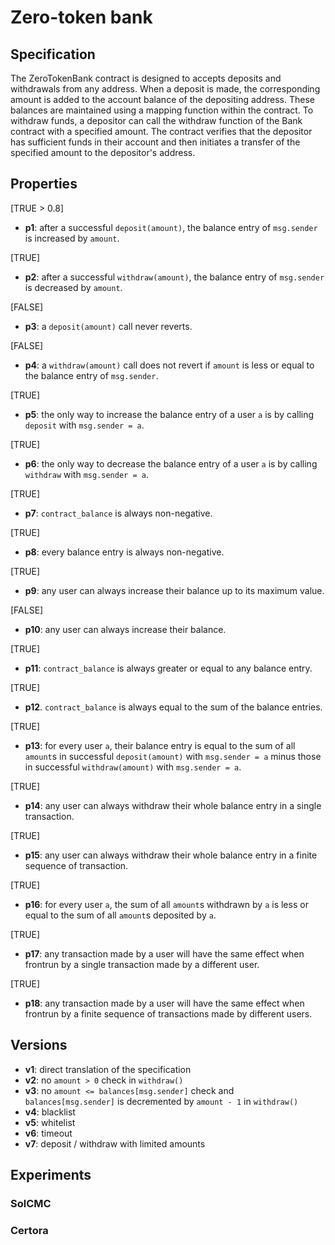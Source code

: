 # Zero-token bank

## Specification

The ZeroTokenBank contract is designed to accepts deposits and withdrawals from any
address. When a deposit is made, the corresponding amount is added to the
account balance of the depositing address. These balances are maintained using
a mapping function within the contract. To withdraw funds, a depositor can call
the withdraw function of the Bank contract with a specified amount. The
contract verifies that the depositor has sufficient funds in their account and
then initiates a transfer of the specified amount to the depositor's address.

## Properties

[TRUE > 0.8]
- **p1**: after a successful `deposit(amount)`, the balance entry of `msg.sender` is increased by `amount`.

[TRUE]
- **p2**: after a successful `withdraw(amount)`, the balance entry of `msg.sender` is decreased by `amount`.

[FALSE]
- **p3**: a `deposit(amount)` call never reverts.

[FALSE]
- **p4**: a `withdraw(amount)` call does not revert if `amount` is less or equal to the balance entry of `msg.sender`.

[TRUE]
- **p5**: the only way to increase the balance entry of a user `a` is by calling `deposit` with `msg.sender = a`.

[TRUE]
- **p6**: the only way to decrease the balance entry of a user `a` is by calling `withdraw` with `msg.sender = a`.

[TRUE]
- **p7**: `contract_balance` is always non-negative.

[TRUE]
- **p8**: every balance entry is always non-negative.

[TRUE]
- **p9**: any user can always increase their balance up to its maximum value.

[FALSE]
- **p10**: any user can always increase their balance.

[TRUE]
- **p11**: `contract_balance` is always greater or equal to any balance entry.

[TRUE]
- **p12**. `contract_balance` is always equal to the sum of the balance entries.

[TRUE]
- **p13**: for every user `a`, their balance entry is equal to the sum of all `amount`s in successful `deposit(amount)` with `msg.sender = a` minus those in successful `withdraw(amount)` with `msg.sender = a`. 

[TRUE]
- **p14**: any user can always withdraw their whole balance entry in a single transaction.

[TRUE]
- **p15**: any user can always withdraw their whole balance entry in a finite sequence of transaction.

[TRUE]
- **p16**: for every user `a`, the sum of all `amount`s withdrawn by `a` is less or equal to the sum of all `amount`s deposited by `a`.

[TRUE]
- **p17**: any transaction made by a user will have the same effect when frontrun by a single transaction made by a different user.

[TRUE]
- **p18**: any transaction made by a user will have the same effect when frontrun by a finite sequence of transactions made by different users.


## Versions

- **v1**: direct translation of the specification
- **v2**: no `amount > 0` check in `withdraw()`
- **v3**: no `amount <= balances[msg.sender]` check and `balances[msg.sender]` is decremented by `amount - 1` in `withdraw()`
- **v4**: blacklist
- **v5**: whitelist
- **v6**: timeout
- **v7**: deposit / withdraw with limited amounts

## Experiments

### SolCMC

### Certora

